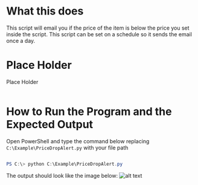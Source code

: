 # What this does
This script will email you if the price of the item is below the price you set inside the script. This script can be set on a schedule so it sends the email once a day.

# Place Holder
Place Holder


```python


```

# How to Run the Program and the Expected Output
Open PowerShell and type the command below replacing ```C:\Example\PriceDropAlert.py``` with your file path

```powershell

PS C:\> python C:\Example\PriceDropAlert.py

````

The output should look like the image below:
![alt text](https://github.com/BRoe-Code/it3038c-scripts/blob/master/Python/Project%203/Project%203%20Output.png "Logo Title Text 1")
